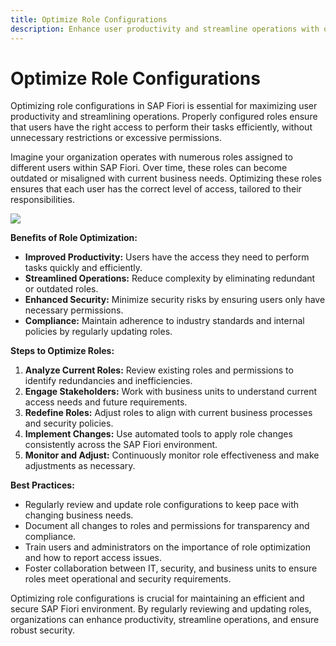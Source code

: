```yaml
---
title: Optimize Role Configurations
description: Enhance user productivity and streamline operations with optimized role configurations in SAP Fiori.
---
```

# Optimize Role Configurations

Optimizing role configurations in SAP Fiori is essential for maximizing user productivity and streamlining operations. Properly configured roles ensure that users have the right access to perform their tasks efficiently, without unnecessary restrictions or excessive permissions.

Imagine your organization operates with numerous roles assigned to different users within SAP Fiori. Over time, these roles can become outdated or misaligned with current business needs. Optimizing these roles ensures that each user has the correct level of access, tailored to their responsibilities.

[![](res/role-optimization.png)](res/role-optimization.png)

**Benefits of Role Optimization:**

- **Improved Productivity:** Users have the access they need to perform tasks quickly and efficiently.
- **Streamlined Operations:** Reduce complexity by eliminating redundant or outdated roles.
- **Enhanced Security:** Minimize security risks by ensuring users only have necessary permissions.
- **Compliance:** Maintain adherence to industry standards and internal policies by regularly updating roles.

**Steps to Optimize Roles:**

1. **Analyze Current Roles:** Review existing roles and permissions to identify redundancies and inefficiencies.
2. **Engage Stakeholders:** Work with business units to understand current access needs and future requirements.
3. **Redefine Roles:** Adjust roles to align with current business processes and security policies.
4. **Implement Changes:** Use automated tools to apply role changes consistently across the SAP Fiori environment.
5. **Monitor and Adjust:** Continuously monitor role effectiveness and make adjustments as necessary.

**Best Practices:**

- Regularly review and update role configurations to keep pace with changing business needs.
- Document all changes to roles and permissions for transparency and compliance.
- Train users and administrators on the importance of role optimization and how to report access issues.
- Foster collaboration between IT, security, and business units to ensure roles meet operational and security requirements.

Optimizing role configurations is crucial for maintaining an efficient and secure SAP Fiori environment. By regularly reviewing and updating roles, organizations can enhance productivity, streamline operations, and ensure robust security.